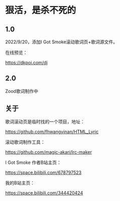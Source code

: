 # 狠活，是杀不死的
## 1.0

2022/9/20，添加I Got Smoke滚动歌词页+歌词源文件。

在线预览：

https://dkpoi.com/dj



## 2.0

Zood歌词制作中



## 关于

歌词滚动页是临时找的一个项目，地址：

https://github.com/fhwangyinan/HTML_Lyric

滚动歌词制作工具：

https://github.com/magic-akari/lrc-maker

I Got Smoke 作者B站主页：

https://space.bilibili.com/678797523

我的B站主页：

https://space.bilibili.com/344420424
